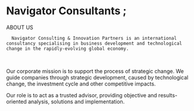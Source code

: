 # Navigator Consultants ;

ABOUT US

      Navigator Consulting & Innovation Partners is an international consultancy specialising in business development and technological change in the rapidly-evolving global economy.

​

Our corporate mission is to support the process of strategic change. We guide companies through strategic development, caused by technological change, the investment cycle and other competitive impacts. 

 

Our role is to act as a trusted advisor, providing objective and results-oriented analysis, solutions and implementation.      
            
